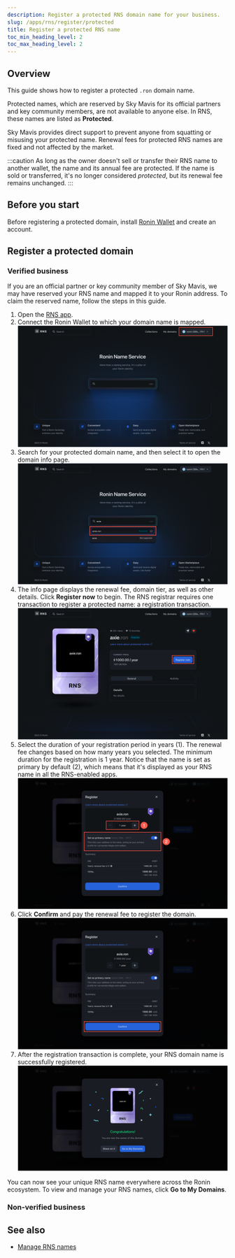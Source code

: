 ```yaml
---
description: Register a protected RNS domain name for your business.
slug: /apps/rns/register/protected
title: Register a protected RNS name
toc_min_heading_level: 2
toc_max_heading_level: 2
---
```


## Overview

This guide shows how to register a protected `.ron` domain name.

Protected names, which are reserved by Sky Mavis for its official partners and key community members, are not available to anyone else. In RNS, these names are listed as **Protected**.

Sky Mavis provides direct support to prevent anyone from squatting or misusing your protected name. Renewal fees for protected RNS names are fixed and not affected by the market.

:::caution
As long as the owner doesn't sell or transfer their RNS name to another wallet, the name and its annual fee are protected. If the name is sold or transferred, it's no longer considered *protected*, but its renewal fee remains unchanged.
:::

## Before you start

Before registering a protected domain, install [Ronin Wallet](https://wallet.roninchain.com) and create an account.

## Register a protected domain

### Verified business

If you are an official partner or key community member of Sky Mavis, we may have reserved your RNS name and mapped it to your Ronin address. To claim the reserved name, follow the steps in this guide.

1. Open the [RNS app](https://id.roninchain.com).
1. Connect the Ronin Wallet to which your domain name is mapped.
![connect-wallet](../../assets/protected/connect-wallet.png)
1. Search for your protected domain name, and then select it to open the domain info page.
![search](../../assets/protected/search.png)
1. The info page displays the renewal fee, domain tier, as well as other details. Click **Register now** to begin. The RNS registrar requires one transaction to register a protected name: a registration transaction.
![register](../../assets/protected/register.png)
1. Select the duration of your registration period in years (1). The renewal fee changes based on how many years you selected. The minimum duration for the registration is 1 year. Notice that the name is set as primary by default (2), which means that it's displayed as your RNS name in all the RNS-enabled apps.
![review](../../assets/protected/review.png)
1. Click **Confirm** and pay the renewal fee to register the domain.
![confirm](../../assets/protected/confirm.png)
1. After the registration transaction is complete, your RNS domain name is successfully registered.
![success](../../assets/protected/success.png)

You can now see your unique RNS name everywhere across the Ronin ecosystem. To view and manage your RNS names, click **Go to My Domains**.

### Non-verified business



## See also

* [Manage RNS names](./../../manage.md)
